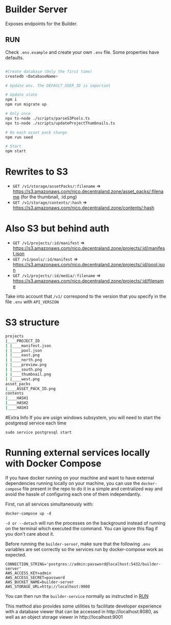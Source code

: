 # Builder Server

Exposes endpoints for the Builder.

## RUN

Check `.env.example` and create your own `.env` file. Some properties have defaults.

```bash

#Create database (Only the first time)
createdb <DatabaseName>

# Update env. The DEFAULT_USER_ID is important

# Update state
npm i
npm run migrate up

# Only once
npx ts-node ./scripts/parseS3Pools.ts
npx ts-node ./scripts/updateProjectThumbnails.ts

# On each asset pack change
npm run seed

# Start
npm start
```

# Rewrites to S3

- `GET /v1/storage/assetPacks/:filename` => https://s3.amazonaws.com/nico.decentraland.zone/asset_packs/:filename (for the thumbnail, :id.png)
- `GET /v1/storage/contents/:hash` => https://s3.amazonaws.com/nico.decentraland.zone/contents/:hash

# Also S3 but behind auth

- `GET /v1/projects/:id/manifest` => https://s3.amazonaws.com/nico.decentraland.zone/projects/:id/manifest.json
- `GET /v1/pools/:id/manifest` => https://s3.amazonaws.com/nico.decentraland.zone/projects/:id/pool.json
- `GET /v1/projects/:id/media/:filename` => https://s3.amazonaws.com/nico.decentraland.zone/projects/:id/filename

Take into account that `/v1/` correspond to the version that you specify in the file `.env` with `API_VERSION`

# S3 structure

```bash
projects
|____PROJECT_ID
| |____manifest.json
| |____pool.json
| |____east.png
| |____north.png
| |____preview.png
| |____south.png
| |____thumbnail.png
| |____west.png
asset_packs
|____ASSET_PACK_ID.png
contents
|____HASH1
|____HASH2
|____HASH3
```

#Extra Info
If you are usign windows subsystem, you will need to start the postgresql service each time 

`sudo service postgresql start`

# Running external services locally with Docker Compose

If you have docker running on your machine and want to have external dependencies running locally on your machine,
you can use the `docker-compose` file present in the repo to do it in a simple and centralized way and avoid the hassle of
configuring each one of them independantly.

First, run all services simultaneously with:

`docker-compose up -d`

`-d or --detach` will run the processes on the background instead of running on the terminal which executed the command. 
You can ignore this flag if you don't care about it.

Before running the `builder-server`, make sure that the following `.env` variables are set correctly so the services run by docker-compose work as expected.

```
CONNECTION_STRING='postgres://admin:password@localhost:5432/builder-server'
AWS_ACCESS_KEY=admin
AWS_ACCESS_SECRET=password
AWS_BUCKET_NAME=builder-server
AWS_STORAGE_URL=http://localhost:9000
```

You can then run the `builder-service` normally as instructed in [RUN](#run)

This method also provides some utilities to facilitate developer experience with a database viewer that can be accessed in http://localhost:8080, as well as an object storage viewer in http://localhost:9001
